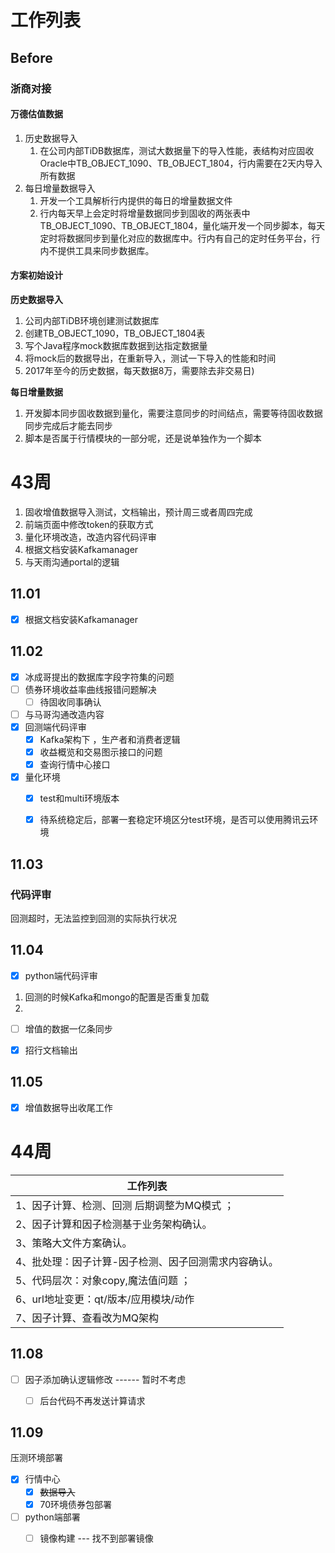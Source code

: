 # 工作列表

## Before

### 浙商对接

#### 万德估值数据

1. 历史数据导入
   1. 在公司内部TiDB数据库，测试大数据量下的导入性能，表结构对应固收Oracle中TB_OBJECT_1090、TB_OBJECT_1804，行内需要在2天内导入所有数据
2. 每日增量数据导入
   1. 开发一个工具解析行内提供的每日的增量数据文件
   2. 行内每天早上会定时将增量数据同步到固收的两张表中TB_OBJECT_1090、TB_OBJECT_1804，量化端开发一个同步脚本，每天定时将数据同步到量化对应的数据库中。行内有自己的定时任务平台，行内不提供工具来同步数据库。



#### 方案初始设计

**历史数据导入**

1. 公司内部TiDB环境创建测试数据库
2. 创建TB_OBJECT_1090，TB_OBJECT_1804表
3. 写个Java程序mock数据库数据到达指定数据量
4. 将mock后的数据导出，在重新导入，测试一下导入的性能和时间
5. 2017年至今的历史数据，每天数据8万，需要除去非交易日)



**每日增量数据**

1. 开发脚本同步固收数据到量化，需要注意同步的时间结点，需要等待固收数据同步完成后才能去同步
2. 脚本是否属于行情模块的一部分呢，还是说单独作为一个脚本 



# 43周

1. 固收增值数据导入测试，文档输出，预计周三或者周四完成
2. 前端页面中修改token的获取方式
3. 量化环境改造，改造内容代码评审
4. 根据文档安装Kafkamanager
5. 与天雨沟通portal的逻辑



## 11.01

- [x] 根据文档安装Kafkamanager





## 11.02

- [x] 冰成哥提出的数据库字段字符集的问题
- [ ] 债券环境收益率曲线报错问题解决
  - [ ] 待固收同事确认
- [ ] 与马哥沟通改造内容
- [x] 回测端代码评审
  - [x] Kafka架构下 ，生产者和消费者逻辑
  - [x] 收益概览和交易图示接口的问题
  - [x] 查询行情中心接口
- [x] 量化环境
  - [x] test和multi环境版本
  - [x] 待系统稳定后，部署一套稳定环境区分test环境，是否可以使用腾讯云环境



## 11.03

### 代码评审

回测超时，无法监控到回测的实际执行状况







## 11.04

- [x] python端代码评审

1. 回测的时候Kafka和mongo的配置是否重复加载
2. 



- [ ] 增值的数据一亿条同步
- [x] 招行文档输出



## 11.05

- [x] 增值数据导出收尾工作





# 44周

| 工作列表                                             |
| ---------------------------------------------------- |
| 1、因子计算、检测、回测 后期调整为MQ模式 ；          |
| 2、因子计算和因子检测基于业务架构确认。              |
| 3、策略大文件方案确认。                              |
| 4、批处理：因子计算-因子检测、因子回测需求内容确认。 |
| 5、代码层次：对象copy,魔法值问题 ；                  |
| 6、url地址变更：qt/版本/应用模块/动作                |
| 7、因子计算、查看改为MQ架构                          |



## 11.08

- [ ] 因子添加确认逻辑修改  ------ 暂时不考虑
  - [ ] 后台代码不再发送计算请求



## 11.09

压测环境部署

- [x] 行情中心
  - [x] ~~数据导入~~
  - [x] 70环境债券包部署
- [ ] python端部署
  - [ ] 镜像构建 --- 找不到部署镜像





















